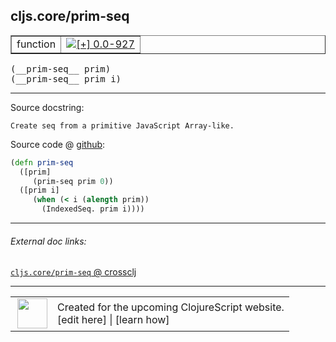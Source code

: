 ## cljs.core/prim-seq



 <table border="1">
<tr>
<td>function</td>
<td><a href="https://github.com/cljsinfo/cljs-api-docs/tree/0.0-927"><img valign="middle" alt="[+] 0.0-927" title="Added in 0.0-927" src="https://img.shields.io/badge/+-0.0--927-lightgrey.svg"></a> </td>
</tr>
</table>


 <samp>
(__prim-seq__ prim)<br>
</samp>
 <samp>
(__prim-seq__ prim i)<br>
</samp>

---





Source docstring:

```
Create seq from a primitive JavaScript Array-like.
```


Source code @ [github](https://github.com/clojure/clojurescript/blob/r1.7.48/src/main/cljs/cljs/core.cljs#L1434-L1440):

```clj
(defn prim-seq
  ([prim]
     (prim-seq prim 0))
  ([prim i]
     (when (< i (alength prim))
       (IndexedSeq. prim i))))
```

<!--
Repo - tag - source tree - lines:

 <pre>
clojurescript @ r1.7.48
└── src
    └── main
        └── cljs
            └── cljs
                └── <ins>[core.cljs:1434-1440](https://github.com/clojure/clojurescript/blob/r1.7.48/src/main/cljs/cljs/core.cljs#L1434-L1440)</ins>
</pre>

-->

---



###### External doc links:

[`cljs.core/prim-seq` @ crossclj](http://crossclj.info/fun/cljs.core.cljs/prim-seq.html)<br>

---

 <table>
<tr><td>
<img valign="middle" align="right" width="48px" src="http://i.imgur.com/Hi20huC.png">
</td><td>
Created for the upcoming ClojureScript website.<br>
[edit here] | [learn how]
</td></tr></table>

[edit here]:https://github.com/cljsinfo/cljs-api-docs/blob/master/cljsdoc/cljs.core_prim-seq.cljsdoc
[learn how]:https://github.com/cljsinfo/cljs-api-docs/wiki/cljsdoc-files

<!--

This information was too distracting to show to readers, but I'll leave it
commented here since it is helpful to:

- pretty-print the data used to generate this document
- and show how to retrieve that data



The API data for this symbol:

```clj
{:ns "cljs.core",
 :name "prim-seq",
 :signature ["[prim]" "[prim i]"],
 :history [["+" "0.0-927"]],
 :type "function",
 :full-name-encode "cljs.core_prim-seq",
 :source {:code "(defn prim-seq\n  ([prim]\n     (prim-seq prim 0))\n  ([prim i]\n     (when (< i (alength prim))\n       (IndexedSeq. prim i))))",
          :title "Source code",
          :repo "clojurescript",
          :tag "r1.7.48",
          :filename "src/main/cljs/cljs/core.cljs",
          :lines [1434 1440]},
 :full-name "cljs.core/prim-seq",
 :docstring "Create seq from a primitive JavaScript Array-like."}

```

Retrieve the API data for this symbol:

```clj
;; from Clojure REPL
(require '[clojure.edn :as edn])
(-> (slurp "https://raw.githubusercontent.com/cljsinfo/cljs-api-docs/catalog/cljs-api.edn")
    (edn/read-string)
    (get-in [:symbols "cljs.core/prim-seq"]))
```

-->
